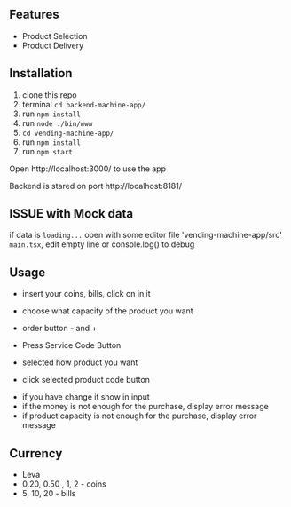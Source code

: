 
## Features
* Product Selection
* Product Delivery

## Installation

1. clone this repo
2. terminal `cd backend-machine-app/` 
3. run `npm install`
4. run `node ./bin/www`
5. `cd vending-machine-app/`
6. run `npm install`
7. run `npm start`

Open http://localhost:3000/ to use the app

Backend is stared on port http://localhost:8181/

## ISSUE with Mock data
if data is `loading...`
open with some editor file 'vending-machine-app/src' `main.tsx`, edit empty line or console.log() to debug

## Usage
* insert your coins, bills, click on in it

* choose what capacity of the product you want
* order button - and +

* Press Service Code Button
* selected how product you want
* click selected product code button

 - if you have change it show in input
 - if the money is not enough for the purchase, display error message
 - if product capacity is not enough for the purchase, display error message

## Currency
* Leva
* 0.20, 0.50 , 1, 2 - coins
* 5, 10, 20 - bills